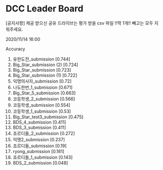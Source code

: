 # DCC Leader Board
[공지사항] 제공 받으신 공유 드라이브는 평가 받을 csv 파일 !!딱 1개!! 빼고는 모두 지워주세요.

2020/11/14 16:00

Accuracy
1. 유한도전_submission [0.744]  
2. Big_Star_submission (2) [0.724]  
3. Big_Star_submission [0.723]  
4. Big_Star_submission (1) [0.722]  
5. 익명의사자_submission [0.72]  
6. 나도한번_1_submission [0.671]  
7. Big_Star_5_submission [0.663]  
8. 코등학생_2_submission [0.566]  
9. 코등학생_submission [0.554]  
10. 코등학생_1_submission [0.53]  
11. Big_Star_test3_submission [0.475]  
12. BDS_4_submission [0.411]  
13. BDS_3_submission [0.411]  
14. 죠르디들_2_submission [0.272]  
15. 익명2_submission [0.237]  
16. 죠르디들_submission [0.19]  
17. ryong_submission [0.181]  
18. 죠르디들_1_submission [0.143]  
19. BDS_2_submission [0.048]  
